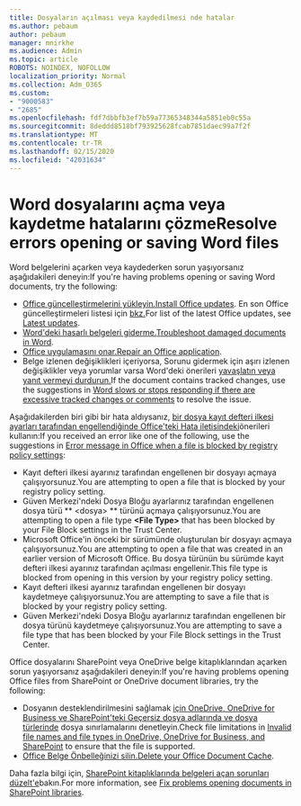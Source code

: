 ```yaml
---
title: Dosyaların açılması veya kaydedilmesi nde hatalar
ms.author: pebaum
author: pebaum
manager: mnirkhe
ms.audience: Admin
ms.topic: article
ROBOTS: NOINDEX, NOFOLLOW
localization_priority: Normal
ms.collection: Adm_O365
ms.custom:
- "9000583"
- "2685"
ms.openlocfilehash: fdf7dbbfb3ef7b59a77365348344a5851eb0c55a
ms.sourcegitcommit: 8deddd8518bf793925628fcab7851daec99a7f2f
ms.translationtype: MT
ms.contentlocale: tr-TR
ms.lasthandoff: 02/15/2020
ms.locfileid: "42031634"
---
```

# <a name="resolve-errors-opening-or-saving-word-files"></a><span data-ttu-id="57975-102">Word dosyalarını açma veya kaydetme hatalarını çözme</span><span class="sxs-lookup"><span data-stu-id="57975-102">Resolve errors opening or saving Word files</span></span>

<span data-ttu-id="57975-103">Word belgelerini açarken veya kaydederken sorun yaşıyorsanız aşağıdakileri deneyin:</span><span class="sxs-lookup"><span data-stu-id="57975-103">If you're having problems opening or saving Word documents, try the following:</span></span>

- <span data-ttu-id="57975-104">[Office güncelleştirmelerini yükleyin.](https://support.office.com/article/2ab296f3-7f03-43a2-8e50-46de917611c5)</span><span class="sxs-lookup"><span data-stu-id="57975-104">[Install Office updates](https://support.office.com/article/2ab296f3-7f03-43a2-8e50-46de917611c5).</span></span> <span data-ttu-id="57975-105">En son Office güncelleştirmeleri listesi için [bkz.](https://docs.microsoft.com/officeupdates/office-updates-msi)</span><span class="sxs-lookup"><span data-stu-id="57975-105">For list of the latest Office updates, see [Latest updates](https://docs.microsoft.com/officeupdates/office-updates-msi).</span></span>
- <span data-ttu-id="57975-106">[Word'deki hasarlı belgeleri giderme.](https://docs.microsoft.com/office/troubleshoot/word/damaged-documents-in-word)</span><span class="sxs-lookup"><span data-stu-id="57975-106">[Troubleshoot damaged documents in Word](https://docs.microsoft.com/office/troubleshoot/word/damaged-documents-in-word).</span></span>
- <span data-ttu-id="57975-107">[Office uygulamasını onar.](https://support.office.com/Article/Repair-an-Office-application-7821d4b6-7c1d-4205-aa0e-a6b40c5bb88b)</span><span class="sxs-lookup"><span data-stu-id="57975-107">[Repair an Office application](https://support.office.com/Article/Repair-an-Office-application-7821d4b6-7c1d-4205-aa0e-a6b40c5bb88b).</span></span>
- <span data-ttu-id="57975-108">Belge izlenen değişiklikleri içeriyorsa, Sorunu gidermek için aşırı izlenen değişiklikler veya yorumlar varsa Word'deki önerileri [yavaşlatın veya yanıt vermeyi durdurun.](https://docs.microsoft.com/en-us/office/troubleshoot/word/word-stops-responding)</span><span class="sxs-lookup"><span data-stu-id="57975-108">If the document contains tracked changes, use the suggestions in [Word slows or stops responding if there are excessive tracked changes or comments](https://docs.microsoft.com/en-us/office/troubleshoot/word/word-stops-responding) to resolve the issue.</span></span>

<span data-ttu-id="57975-109">Aşağıdakilerden biri gibi bir hata aldıysanız, [bir dosya kayıt defteri ilkesi ayarları tarafından engellendiğinde Office'teki Hata iletisindeki](https://docs.microsoft.com/office/troubleshoot/settings/file-blocked-in-office)önerileri kullanın:</span><span class="sxs-lookup"><span data-stu-id="57975-109">If you received an error like one of the following, use the suggestions in [Error message in Office when a file is blocked by registry policy settings](https://docs.microsoft.com/office/troubleshoot/settings/file-blocked-in-office):</span></span>

- <span data-ttu-id="57975-110">Kayıt defteri ilkesi ayarınız tarafından engellenen bir dosyayı açmaya çalışıyorsunuz.</span><span class="sxs-lookup"><span data-stu-id="57975-110">You are attempting to open a file that is blocked by your registry policy setting.</span></span>
- <span data-ttu-id="57975-111">Güven Merkezi'ndeki Dosya Bloğu ayarlarınız tarafından engellenen dosya türü \*\* \<dosya\> \*\* türünü açmaya çalışıyorsunuz.</span><span class="sxs-lookup"><span data-stu-id="57975-111">You are attempting to open a file type **\<File Type\>** that has been blocked by your File Block settings in the Trust Center.</span></span>
- <span data-ttu-id="57975-112">Microsoft Office'in önceki bir sürümünde oluşturulan bir dosyayı açmaya çalışıyorsunuz.</span><span class="sxs-lookup"><span data-stu-id="57975-112">You are attempting to open a file that was created in an earlier version of Microsoft Office.</span></span> <span data-ttu-id="57975-113">Bu dosya türünün bu sürümde kayıt defteri ilkesi ayarınız tarafından açılması engellenir.</span><span class="sxs-lookup"><span data-stu-id="57975-113">This file type is blocked from opening in this version by your registry policy setting.</span></span>
- <span data-ttu-id="57975-114">Kayıt defteri ilkesi ayarınız tarafından engellenen bir dosyayı kaydetmeye çalışıyorsunuz.</span><span class="sxs-lookup"><span data-stu-id="57975-114">You are attempting to save a file that is blocked by your registry policy setting.</span></span>
- <span data-ttu-id="57975-115">Güven Merkezi'ndeki Dosya Bloğu ayarlarınız tarafından engellenen bir dosya türünü kaydetmeye çalışıyorsunuz.</span><span class="sxs-lookup"><span data-stu-id="57975-115">You are attempting to save a file type that has been blocked by your File Block settings in the Trust Center.</span></span>

<span data-ttu-id="57975-116">Office dosyalarını SharePoint veya OneDrive belge kitaplıklarından açarken sorun yaşıyorsanız aşağıdakileri deneyin:</span><span class="sxs-lookup"><span data-stu-id="57975-116">If you're having problems opening Office files from SharePoint or OneDrive document libraries, try the following:</span></span>

- <span data-ttu-id="57975-117">Dosyanın desteklendirilmesini sağlamak [için OneDrive, OneDrive for Business ve SharePoint'teki Geçersiz dosya adlarında ve dosya türlerinde](https://support.office.com/article/64883a5d-228e-48f5-b3d2-eb39e07630fa) dosya sınırlamalarını denetleyin.</span><span class="sxs-lookup"><span data-stu-id="57975-117">Check file limitations in [Invalid file names and file types in OneDrive, OneDrive for Business, and SharePoint](https://support.office.com/article/64883a5d-228e-48f5-b3d2-eb39e07630fa) to ensure that the file is supported.</span></span> 
- <span data-ttu-id="57975-118">[Office Belge Önbelleğinizi silin.](https://support.office.com/article/b1d3765e-d71b-4bb8-99ca-acd22c42995d
)</span><span class="sxs-lookup"><span data-stu-id="57975-118">[Delete your Office Document Cache](https://support.office.com/article/b1d3765e-d71b-4bb8-99ca-acd22c42995d
).</span></span> 

<span data-ttu-id="57975-119">Daha fazla bilgi için, [SharePoint kitaplıklarında belgeleri açan sorunları düzelt'e](https://support.office.com/article/31329fa1-4ad0-47fc-95d8-bb0c5b12a536)bakın.</span><span class="sxs-lookup"><span data-stu-id="57975-119">For more information, see [Fix problems opening documents in SharePoint libraries](https://support.office.com/article/31329fa1-4ad0-47fc-95d8-bb0c5b12a536).</span></span>